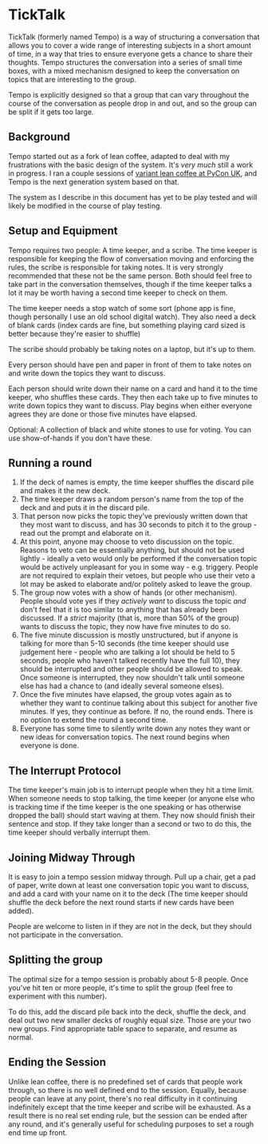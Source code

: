 # TickTalk

TickTalk (formerly named Tempo) is a way of structuring a conversation that allows you to cover a wide range of interesting subjects in a short amount of time,
in a way that tries to ensure everyone gets a chance to share their thoughts.
Tempo structures the conversation into a series of small time boxes, with a mixed mechanism designed to keep the conversation on topics that are interesting to the group.

Tempo is explicitly designed so that a group that can vary throughout the course of the conversation as people drop in and out, and so the group can be split if it gets too large.

## Background

Tempo started out as a fork of lean coffee, adapted to deal with my frustrations with the basic design of the system.
It's *very much* still a work in progress.
I ran a couple sessions of [variant lean coffee at PyCon UK](https://notebook.drmaciver.com/posts/2018-09-20-09:17.html),
and Tempo is the next generation system based on that.

The system as I describe in this document has yet to be play tested and will likely be modified in the course of play testing.

## Setup and Equipment

Tempo requires two people: A time keeper, and a scribe. The time keeper is responsible for keeping the flow of conversation moving and enforcing the rules,
the scribe is responsible for taking notes. It is very strongly recommended that these not be the same person.
Both should feel free to take part in the conversation themselves, though if the time keeper talks a lot it may be worth having a second time keeper to check on them.

The time keeper needs a stop watch of some sort (phone app is fine, though personally I use an old school digital watch).
They also need a deck of blank cards (index cards are fine, but something playing card sized is better because they're easier to shuffle)

The scribe should probably be taking notes on a laptop, but it's up to them.

Every person should have pen and paper in front of them to take notes on and write down the topics they want to discuss.

Each person should write down their name on a card and hand it to the time keeper, who shuffles these cards.
They then each take up to five minutes to write down topics they want to discuss.
Play begins when either everyone agrees they are done or those five minutes have elapsed.

Optional: A collection of black and white stones to use for voting. You can use show-of-hands if you don't have these.

## Running a round

1. If the deck of names is empty, the time keeper shuffles the discard pile and makes it the new deck.
2. The time keeper draws a random person's name from the top of the deck and and puts it in the discard pile.
3. That person now picks the topic they've previously written down that they most want to discuss, and has 30 seconds to pitch it to the group - read out the prompt and elaborate on it.
4. At this point, anyone may choose to veto discussion on the topic. Reasons to veto can be essentially anything, but should not be used lightly - ideally a veto would only be performed if the conversation topic would be actively unpleasant for you in some way - e.g. triggery. People are not required to explain their vetoes, but people who use their veto a lot may be asked to elaborate and/or politely asked to leave the group.
5. The group now votes with a show of hands (or other mechanism). People should vote yes if they *actively want* to discuss the topic *and* don't feel that it is too similar to anything that has already been discussed. If a *strict* majority (that is, more than 50% of the group) wants to discuss the topic, they now have five minutes to do so.
6. The five minute discussion is mostly unstructured, but if anyone is talking for more than 5-10 seconds (the time keeper should use judgement here - people who are talking a lot should be held to 5 seconds, people who haven't talked recently have the full 10), they should be interrupted and other people should be allowed to speak. Once someone is interrupted, they now shouldn't talk until someone else has had a chance to (and ideally several someone elses).
7. Once the five minutes have elapsed, the group votes again as to whether they want to continue talking about this subject for another five minutes. If yes, they continue as before. If no, the round ends. There is no option to extend the round a second time.
8. Everyone has some time to silently write down any notes they want or new ideas for conversation topics. The next round begins when everyone is done.

## The Interrupt Protocol

The time keeper's main job is to interrupt people when they hit a time limit.
When someone needs to stop talking, the time keeper (or anyone else who is tracking time if the time keeper is the one speaking or has otherwise dropped the ball) should start waving at them.
They now should finish their sentence and stop.
If they take longer than a second or two to do this, the time keeper should verbally interrupt them.

## Joining Midway Through

It is easy to join a tempo session midway through.
Pull up a chair, get a pad of paper, write down at least one conversation topic you want to discuss, and add a card with your name on it to the deck (The time keeper should shuffle the deck before the next round starts if new cards have been added).

People are welcome to listen in if they are not in the deck, but they should not participate in the conversation.

## Splitting the group

The optimal size for a tempo session is probably about 5-8 people.
Once you've hit ten or more people, it's time to split the group (feel free to experiment with this number).

To do this, add the discard pile back into the deck, shuffle the deck, and deal out two new smaller decks of roughly equal size.
Those are your two new groups. Find appropriate table space to separate, and resume as normal.

## Ending the Session

Unlike lean coffee, there is no predefined set of cards that people work through, so there is no well defined end to the session. Equally, because people can leave at any point, there's no real difficulty in it continuing indefinitely except that the time keeper and scribe will be exhausted.
As a result there is no real set ending rule, but the session can be ended after any round, and it's generally useful for scheduling purposes to set a rough end time up front.
